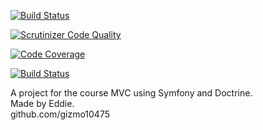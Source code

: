 [![Build Status](https://www.travis-ci.com/gizmo10475/mvcProj.svg?branch=master)](https://www.travis-ci.com/gizmo10475/mvcProj)

[![Scrutinizer Code Quality](https://scrutinizer-ci.com/g/gizmo10475/mvcProj/badges/quality-score.png?b=master)](https://scrutinizer-ci.com/g/gizmo10475/mvcProj/?branch=master)

[![Code Coverage](https://scrutinizer-ci.com/g/gizmo10475/mvcProj/badges/coverage.png?b=master)](https://scrutinizer-ci.com/g/gizmo10475/mvcProj/?branch=master)

[![Build Status](https://scrutinizer-ci.com/g/gizmo10475/mvcProj/badges/build.png?b=master)](https://scrutinizer-ci.com/g/gizmo10475/mvcProj/build-status/master)


A project for the course MVC using Symfony and Doctrine.  
Made by Eddie.  
github.com/gizmo10475
